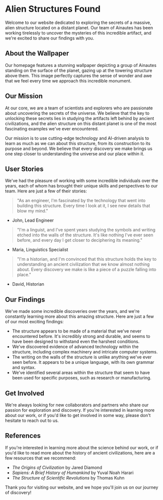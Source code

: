 <!--
Write me content for website with wallpaper which alt text is:

"A group of Ainautes standing on the surface of a distant planet, with a massive, alien structure towering above them."

The name/title of the page should not be 1:1 copy of the alt text but rather a real content of the website which is using this wallpaper.

- Use markdown format
- Start with the heading
- The content should look like a real website
- Include real sections like references, contact, user stories, etc. use things relevant to the page purpose.
- Feel free to use structure like headings, bullets, numbering, blockquotes, paragraphs, horizontal lines, etc.
- You can use formatting like bold or _italic_
- You can include UTF-8 emojis
- Links should be only #hash anchors (and you can refer to the document itself)
- Do not include images
-->

<!--font:Montserrat-->

# Alien Structures Found

Welcome to our website dedicated to exploring the secrets of a massive, alien structure located on a distant planet. Our team of Ainautes has been working tirelessly to uncover the mysteries of this incredible artifact, and we're excited to share our findings with you.

## About the Wallpaper

Our homepage features a stunning wallpaper depicting a group of Ainautes standing on the surface of the planet, gazing up at the towering structure above them. This image perfectly captures the sense of wonder and awe that we feel every time we approach this incredible monument.

## Our Mission

At our core, we are a team of scientists and explorers who are passionate about uncovering the secrets of the universe. We believe that the key to unlocking these secrets lies in studying the artifacts left behind by ancient civilizations, and the alien structure on this distant planet is one of the most fascinating examples we've ever encountered.

Our mission is to use cutting-edge technology and AI-driven analysis to learn as much as we can about this structure, from its construction to its purpose and beyond. We believe that every discovery we make brings us one step closer to understanding the universe and our place within it.

## User Stories

We've had the pleasure of working with some incredible individuals over the years, each of whom has brought their unique skills and perspectives to our team. Here are just a few of their stories:

> "As an engineer, I'm fascinated by the technology that went into building this structure. Every time I look at it, I see new details that blow my mind."

-   John, Lead Engineer

> "I'm a linguist, and I've spent years studying the symbols and writing etched into the walls of the structure. It's like nothing I've ever seen before, and every day I get closer to deciphering its meaning."

-   Maria, Linguistics Specialist

> "I'm a historian, and I'm convinced that this structure holds the key to understanding an ancient civilization that we know almost nothing about. Every discovery we make is like a piece of a puzzle falling into place."

-   David, Historian

## Our Findings

We've made some incredible discoveries over the years, and we're constantly learning more about this amazing structure. Here are just a few of our most exciting findings:

-   The structure appears to be made of a material that we've never encountered before. It's incredibly strong and durable, and seems to have been designed to withstand even the harshest conditions.
-   We've discovered evidence of advanced technology within the structure, including complex machinery and intricate computer systems.
-   The writing on the walls of the structure is unlike anything we've ever seen before. It appears to be a unique language, with its own grammar and syntax.
-   We've identified several areas within the structure that seem to have been used for specific purposes, such as research or manufacturing.

## Get Involved

We're always looking for new collaborators and partners who share our passion for exploration and discovery. If you're interested in learning more about our work, or if you'd like to get involved in some way, please don't hesitate to reach out to us.

## References

If you're interested in learning more about the science behind our work, or if you'd like to read more about the history of ancient civilizations, here are a few resources that we recommend:

-   _The Origins of Civilization_ by Jared Diamond
-   _Sapiens: A Brief History of Humankind_ by Yuval Noah Harari
-   _The Structure of Scientific Revolutions_ by Thomas Kuhn

Thank you for visiting our website, and we hope you'll join us on our journey of discovery!
